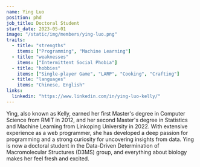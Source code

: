 ```yaml
---
name: Ying Luo
position: phd
job_title: Doctoral Student
start_date: 2023-05-01
image: "/static/img/members/ying-luo.png"
traits: 
  - title: "strengths"
    items: ["Programming", "Machine Learning"] 
  - title: "weaknesses"
    items: ["Intermittent Social Phobia"]
  - title: "hobbies"
    items: ["Single-player Game", "LARP", "Cooking", "Crafting"]
  - title: "languages"
    items: "Chinese, English"
links: 
  linkedin: "https://www.linkedin.com/in/ying-luo-kelly/"
---
```


Ying, also known as Kelly, earned her first Master's degree in Computer Science from RMIT in 2012, and her second Master's degree in Statistics and Machine Learning from Linkoping University in 2022. With extensive experience as a web programmer, she has developed a deep passion for programming and a strong curiosity for uncovering insights from data. Ying is now a doctoral student in the Data-Driven Determination of Macromolecular Structures (D3MS) group, and everything about biology makes her feel fresh and excited.